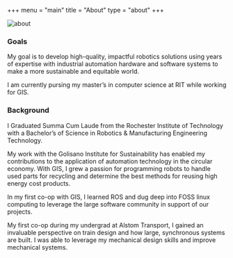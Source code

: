 +++
menu = "main"
title = "About"
type = "about"
+++

![about](/images/about_wide.jpg)

### Goals 

My goal is to develop high-quality, impactful robotics solutions using years of expertise with industrial automation hardware and software systems to make a more sustainable and equitable world.

I am currently pursing my master’s in computer science at RIT while working for GIS. 

### Background

I Graduated Summa Cum Laude from the Rochester Institute of Technology with a Bachelor’s of Science in Robotics & Manufacturing Engineering Technology.

My work with the Golisano Institute for Sustainability has enabled my contributions to the application of automation technology in the circular economy. With GIS, I grew a passion for programming robots to handle used parts for recycling and determine the best methods for reusing high energy cost products. 

In my first co-op with GIS, I learned ROS and dug deep into FOSS linux computing to leverage the large software community in support of our projects.

My first co-op during my undergrad at Alstom Transport, I gained an invaluable perspective on train design and how large, synchronous systems are built. I was able to leverage my mechanical design skills and improve mechanical systems. 
